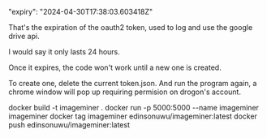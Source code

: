 "expiry": "2024-04-30T17:38:03.603418Z"

That's the expiration of the oauth2 token, used
to log and use the google drive api.

I would say it only lasts 24 hours.

Once it expires, the code won't work
until a new one is created.

To create one, delete the current token.json.
And run the program again, a chrome window will
pop up requiring permision on drogon's account.


docker build -t imageminer .
docker run -p 5000:5000 --name imageminer imageminer
docker tag imageminer edinsonuwu/imageminer:latest
docker push edinsonuwu/imageminer:latest